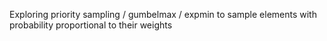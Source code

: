 
Exploring priority sampling / gumbelmax / expmin to sample elements with probability proportional to their weights
